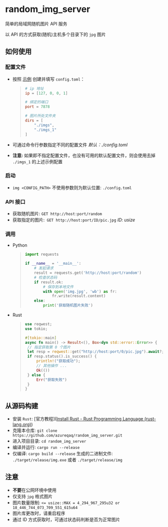 # random_img_server

简单的局域网随机图片 API 服务

以 API 的方式获取(随机)主机多个目录下的 `jpg` 图片

## 如何使用

### 配置文件
- 按照 [示例](./config_template.toml) 创建并填写 `config.toml`：

  > ```toml
  > # ip 地址
  > ip = [127, 0, 0, 1]
  > 
  > # 绑定的端口
  > port = 7878
  > 
  > # 图片所处文件夹
  > dirs = [
  >     "./imgs",
  >     "./imgs_1"
  > ]
  > ```

- 可通过命令行参数指定不同的配置文件 *默认：./config.toml*

- **注意:** 如果即不指定配置文件，也没有可用的默认配置文件，则会使用去掉 `./imgs_1` 的上述示例配置

### 启动
- `img <CONFIG_PATH>` 不使用参数则为默认位置: `./config.toml`

### API 接口
- 获取随机图片: `GET http://host:port/random`
- 获取指定的图片:` GET http://host:port/ID/pic.jpg` *ID: usize*

### 调用

- Python

  > ```python
  > import requests
  > 
  > if __name__ = '__main__':
  >     # 发起请求
  >     result = requests.get('http://host:port/random')
  >     # 检查状态码
  >     if result.ok:
  >         # 保存到本地文件
  >         with open('img.jpg', 'wb') as fr:
  >             fr.write(result.content)
  >     else:
  >         print('获取随机图片失败')  
  > ```

- Rust

  > ```rust
  > use reqwest;
  > use tokio;
  > 
  > #[tokio::main]
  > async fn main() -> Result<(), Box<dyn std::error::Error>> {
  >  // 指定获取第 0 个图片
  >  let resp = reqwest::get("http://host:port/0/pic.jpg").await?;
  >  if resp.status().is_success() {
  >      println!("获取成功");
  >      // 其他操作 ...
  >      Ok(())
  >  } else {
  >      Err("获取失败")
  >  }
  > }
  > ```

## 从源码构建

- 安装 `Rust`: [官方教程]([Install Rust - Rust Programming Language (rust-lang.org)](https://www.rust-lang.org/tools/install))
- 克隆本仓库: `git clone https://github.com/azureqaq/random_img_server.git`
- 进入项目目录: `cd random_img_server`
- 编译并运行: `cargo run --release`
- 仅编译: `cargo build --release` 生成的二进制文件: `./target/release/img.exe` 或者 `./target/release/img`

## 注意

- **不要**在公网环境中使用
- 仅支持 `jpg` 格式图片
- 图片数量限制: `<= usize::MAX = 4_294_967_295u32 or 18_446_744_073_709_551_615u64`
- 图片库更改时，请重启程序
- 通过 ID 方式获取时，可通过状态码判断是否为正常图片

